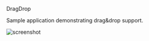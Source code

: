 DragDrop

Sample application demonstrating drag&drop support.

![screenshot](https://raw.githubusercontent.com/X547/HaikuUtils/master/DragDrop/screenshot.png)
